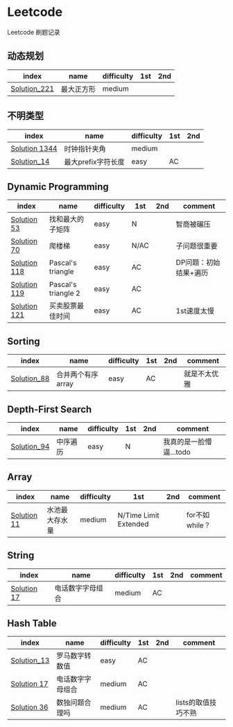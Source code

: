 # Leetcode
Leetcode 刷题记录


## 动态规划
|index| name| difficulty|1st|2nd
|----|----|----|----|----|
|[Solution_221](https://github.com/EricKani/Leetcode/blob/master/Solution_221.py)|最大正方形|medium

## 不明类型
|index| name| difficulty|1st|2nd
|----|----|----|----|----|
|[Solution 1344](https://github.com/EricKani/Leetcode/blob/master/Solution_1344.py)|时钟指针夹角|medium
|[Solution_14](https://github.com/EricKani/Leetcode/blob/master/Solution_14.py)|最大prefix字符长度|easy|AC

## Dynamic Programming
|index| name| difficulty|1st |2nd |comment|
|----|  ----|       ----|----|----|---- |
|[Solution 53](https://github.com/EricKani/Leetcode/blob/master/Solution_53.py)|找和最大的子矩阵|easy|N| |智商被碾压
|[Solution 70](https://github.com/EricKani/Leetcode/blob/master/Solution_70.py)|爬楼梯|easy|N/AC| |子问题很重要
|[Solution 118](https://github.com/EricKani/Leetcode/blob/master/Solution_118.py)|Pascal's triangle|easy|AC| |DP问题：初始结果+遍历
|[Solution 119](https://github.com/EricKani/Leetcode/blob/master/Solution_119.py)|Pascal's triangle 2|easy|AC| |
|[Solution 121](https://github.com/EricKani/Leetcode/blob/master/Solution_121.py)|买卖股票最佳时间|easy|AC| |1st速度太慢

## Sorting
|index| name| difficulty|1st |2nd |comment|
|----|  ----|       ----|----|----|---- |
|[Solution_88](https://github.com/EricKani/Leetcode/blob/master/Solution_88.py)|合并两个有序array|easy|AC| |就是不太优雅

## Depth-First Search
|index| name| difficulty|1st |2nd |comment|
|----|  ----|       ----|----|----|---- |
|[Solution_94](https://github.com/EricKani/Leetcode/blob/master/Solution_94.py)|中序遍历|easy|N| |我真的是一脸懵逼...todo

## Array
|index| name| difficulty|1st |2nd |comment|
|----|  ----|       ----|----|----|---- |
|[Solution 11](https://github.com/EricKani/Leetcode/blob/master/Solution_11.py)|水池最大存水量|medium|N/Time Limit Extended| |for不如while？

## String
|index| name| difficulty|1st |2nd |comment|
|----|  ----|       ----|----|----|---- |
|[Solution 17](https://github.com/EricKani/Leetcode/blob/master/Solution_17.py)|电话数字字母组合|medium|AC| |

## Hash Table
|index| name| difficulty|1st |2nd |comment|
|----|  ----|       ----|----|----|---- |
|[Solution_13](https://github.com/EricKani/Leetcode/blob/master/Solution_13.py)|罗马数字转数值|easy|AC
|[Solution 17](https://github.com/EricKani/Leetcode/blob/master/Solution_17.py)|电话数字字母组合|medium|AC| |
|[Solution 36](https://github.com/EricKani/Leetcode/blob/master/Solution_36.py)|数独问题合理吗|medium|AC| |lists的取值技巧不熟



